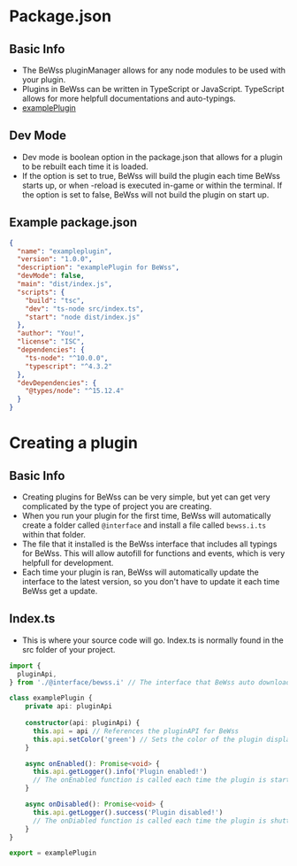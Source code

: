 # Package.json
## Basic Info
- The BeWss pluginManager allows for any node modules to be used with your plugin.
- Plugins in BeWss can be written in TypeScript or JavaScript. TypeScript allows for more helpfull documentations and auto-typings.
- [examplePlugin](https://github.com/PMK744/Node-BEWSS/tree/main/docs/examplePlugin)

## Dev Mode
- Dev mode is boolean option in the package.json that allows for a plugin to be rebuilt each time it is loaded.
- If the option is set to true, BeWss will build the plugin each time BeWss starts up, or when -reload is executed in-game or within the terminal. If the option is set to false, BeWss will not build the plugin on start up.

## Example package.json
```json
{
  "name": "exampleplugin",
  "version": "1.0.0",
  "description": "examplePlugin for BeWss",
  "devMode": false,
  "main": "dist/index.js",
  "scripts": {
    "build": "tsc",
    "dev": "ts-node src/index.ts",
    "start": "node dist/index.js"
  },
  "author": "You!",
  "license": "ISC",
  "dependencies": {
    "ts-node": "^10.0.0",
    "typescript": "^4.3.2"
  },
  "devDependencies": {
    "@types/node": "^15.12.4"
  }
}
```

# Creating a plugin
## Basic Info
- Creating plugins for BeWss can be very simple, but yet can get very complicated by the type of project you are creating.
- When you run your plugin for the first time, BeWss will automatically create a folder called ```@interface``` and install a file called ```bewss.i.ts``` within that folder.
- The file that it installed is the BeWss interface that includes all typings for BeWss. This will allow autofill for functions and events, which is very helpfull for development.
- Each time your plugin is ran, BeWss will automatically update the interface to the latest version, so you don't have to update it each time BeWss get a update.

## Index.ts
- This is where your source code will go. Index.ts is normally found in the src folder of your project.

```ts
import {
  pluginApi, 
} from './@interface/bewss.i' // The interface that BeWss auto downloads

class examplePlugin {
    private api: pluginApi
  
    constructor(api: pluginApi) {
      this.api = api // References the pluginAPI for BeWss
      this.api.setColor('green') // Sets the color of the plugin displayname in terminal
    }

    async onEnabled(): Promise<void> {
      this.api.getLogger().info('Plugin enabled!')
      // The onEnabled function is called each time the plugin is started
    }

    async onDisabled(): Promise<void> {
      this.api.getLogger().success('Plugin disabled!')
      // The onDiabled function is called each time the plugin is shutting down
    }
}

export = examplePlugin

```